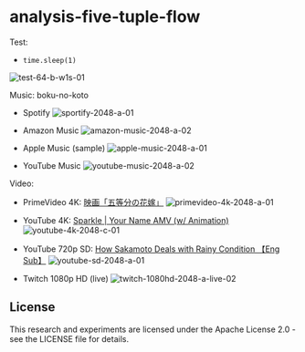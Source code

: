 # analysis-five-tuple-flow

Test:
- `time.sleep(1)`

![test-64-b-w1s-01](https://github.com/YuseiWhite/analysis-five-tuple-flow/assets/82315017/55a75e1e-c640-499b-bb10-35e10beb0a5e)

Music: boku-no-koto
- Spotify
![sportify-2048-a-01](https://github.com/YuseiWhite/analysis-five-tuple-flow/assets/82315017/5f6a43a1-215f-486f-bb21-2b565695c653)

- Amazon Music
![amazon-music-2048-a-02](https://github.com/YuseiWhite/analysis-five-tuple-flow/assets/82315017/76f2ad98-77e0-4f91-93e1-a2c317786b43)

- Apple Music (sample)
![apple-music-2048-a-01](https://github.com/YuseiWhite/analysis-five-tuple-flow/assets/82315017/6788aa31-f79f-427b-9ac1-8b137993a84d)

- YouTube Music
![youtube-music-2048-a-02](https://github.com/YuseiWhite/analysis-five-tuple-flow/assets/82315017/8e7e6103-9a45-4d06-8302-39b32cbbfc66)

Video:
- PrimeVideo 4K: [映画「五等分の花嫁」](https://www.amazon.co.jp/%E6%98%A0%E7%94%BB%E3%80%8C%E4%BA%94%E7%AD%89%E5%88%86%E3%81%AE%E8%8A%B1%E5%AB%81%E3%80%8D-%E6%9D%BE%E5%B2%A1%E7%A6%8E%E4%B8%9E/dp/B0B8QDRMVL/ref=sr_1_4?__mk_ja_JP=%E3%82%AB%E3%82%BF%E3%82%AB%E3%83%8A&crid=38UFZO5KSS3TZ&dib=eyJ2IjoiMSJ9.l7sTm5ENTGT8RuYub9N_tiBReloN6sKOby3mc9qu7BENKdBjz7wifbZ2Ao9XreqC7Y8sRrZ5J0wHMAdHbzhZaBd5nPSfgC2hQeD8mHiuLFcR5rj_oAVs3MrsxarOECTlByT8Br5AaWmplGtPk_sUaSiYK0rK-YlfW105ZNiqFLteEX2V5-CAIaUeU8c0VTSD1c9Yd5BRmOF1JiZ9H7ie-oH4pk6hUWXJPt4dcRwCc3Q.KPtbMqEC1lAfO_a0Fpg0jLBY9JIU4KcrcFbjZBjwsNQ&dib_tag=se&keywords=%E4%BA%94%E7%AD%89%E5%88%86%E3%81%AE%E8%8A%B1%E5%AB%81&qid=1715750127&s=instant-video&sprefix=%E4%BA%94%E7%AD%89%E5%88%86%E3%81%AE%E8%8A%B1%E5%AB%81%2Cinstant-video%2C171&sr=1-4)
![primevideo-4k-2048-a-01](https://github.com/YuseiWhite/analysis-five-tuple-flow/assets/82315017/2e7be1af-8e85-4bb0-a1dd-8e7ccff40e80)

- YouTube 4K: [Sparkle | Your Name AMV (w/ Animation)](https://www.youtube.com/watch?v=-pHfPJGatgE)
![youtube-4k-2048-c-01](https://github.com/YuseiWhite/analysis-five-tuple-flow/assets/82315017/30950356-dd12-49d2-b1ac-fadd32285af9)

- YouTube 720p SD: [How Sakamoto Deals with Rainy Condition 【Eng Sub】](https://www.youtube.com/watch?v=02ApNoKUhRI)
![youtube-sd-2048-a-01](https://github.com/YuseiWhite/analysis-five-tuple-flow/assets/82315017/e64cd9d9-04ba-4b92-acfa-e11159a4390e)

- Twitch 1080p HD (live) 
![twitch-1080hd-2048-a-live-02](https://github.com/YuseiWhite/analysis-five-tuple-flow/assets/82315017/0cfde1ab-4dfa-428f-8f23-d2e31a82bd9c)

## License
This research and experiments are licensed under the Apache License 2.0 - see the LICENSE file for details.

